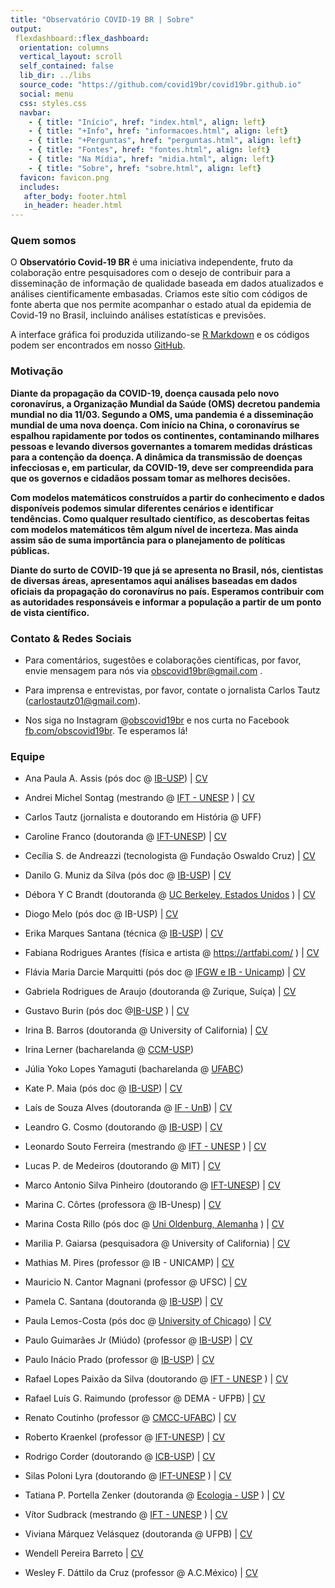 ```yaml
---
title: "Observatório COVID-19 BR | Sobre"
output: 
 flexdashboard::flex_dashboard:
  orientation: columns
  vertical_layout: scroll
  self_contained: false
  lib_dir: ../libs
  source_code: "https://github.com/covid19br/covid19br.github.io"
  social: menu
  css: styles.css
  navbar:
    - { title: "Início", href: "index.html", align: left}
    - { title: "+Info", href: "informacoes.html", align: left}
    - { title: "+Perguntas", href: "perguntas.html", align: left}
    - { title: "Fontes", href: "fontes.html", align: left}
    - { title: "Na Mídia", href: "midia.html", align: left}
    - { title: "Sobre", href: "sobre.html", align: left}
  favicon: favicon.png
  includes:
   after_body: footer.html
   in_header: header.html
---
```


### Quem somos

O **Observatório Covid-19 BR** é uma iniciativa independente, fruto da
colaboração entre pesquisadores com o desejo de contribuir para a
disseminação de informação de qualidade baseada em dados atualizados e
análises cientificamente embasadas. Criamos este sítio com códigos de
fonte aberta que nos permite acompanhar o estado atual da epidemia de
Covid-19 no Brasil, incluindo análises estatísticas e previsões.


A interface gráfica foi produzida utilizando-se [R
Markdown](https://rmarkdown.rstudio.com/) e os códigos podem ser
encontrados em nosso [GitHub](https://github.com/covid19br/covid19BR).


### Motivação

<b>Diante da propagação da COVID-19, doença causada pelo novo
coronavírus, a Organização Mundial da Saúde (OMS) decretou pandemia
mundial no dia 11/03. Segundo a OMS, uma pandemia é a disseminação
mundial de uma nova doença. Com início na China, o coronavírus se
espalhou rapidamente por todos os continentes, contaminando milhares
pessoas e levando diversos governantes a tomarem medidas drásticas
para a contenção da doença. A dinâmica da transmissão de doenças
infecciosas e, em particular, da COVID-19, deve ser compreendida para
que os governos e cidadãos possam tomar as melhores decisões. 

Com modelos matemáticos construídos a partir do conhecimento e dados
disponíveis podemos simular diferentes cenários e identificar
tendências. Como qualquer resultado científico, as descobertas feitas
com modelos matemáticos têm algum nível de incerteza. Mas ainda assim
são de suma importância para o planejamento de políticas
públicas. 

Diante do surto de COVID-19 que já se apresenta no Brasil,
nós, cientistas de diversas áreas, apresentamos aqui análises baseadas
em dados oficiais da propagação do coronavírus no país. Esperamos
contribuir com as autoridades responsáveis e informar a população a
partir de um ponto de vista científico.</b>

<p>

</p>

### Contato & Redes Sociais
 
* Para comentários, sugestões e colaborações científicas, por favor, envie mensagem para nós via obscovid19br@gmail.com .

* Para imprensa e entrevistas, por favor, contate o jornalista Carlos Tautz (carlostautz01@gmail.com). 

* Nos siga no Instagram @[obscovid19br](https://www.instagram.com/obscovid19br/) e nos curta no Facebook [fb.com/obscovid19br](https://www.facebook.com/obscovid19br). Te esperamos lá!


### Equipe

* Ana Paula A. Assis (pós doc @ [IB-USP](http://ecologia.ib.usp.br/)) | [CV](http://lattes.cnpq.br/1901397112835628)

* Andrei Michel Sontag (mestrando @ [IFT - UNESP](https://www.ift.unesp.br/) ) | [CV](http://lattes.cnpq.br/1738716619940707)

* Carlos Tautz (jornalista e doutorando em História @ UFF)

* Caroline Franco (doutoranda @ [IFT-UNESP](https://www.ift.unesp.br/)) | [CV](http://lattes.cnpq.br/1810788882318135)

* Cecília S. de Andreazzi (tecnologista @ Fundação Oswaldo Cruz) | [CV](http://lattes.cnpq.br/7344032911778389)

* Danilo G. Muniz da Silva (pós doc @ [IB-USP](http://ecologia.ib.usp.br/)) | [CV](http://lattes.cnpq.br/3922429014710806)

* Débora Y C Brandt (doutoranda @ [UC Berkeley, Estados Unidos](https://ib.berkeley.edu/) ) | [CV](http://lattes.cnpq.br/0111799832635782)

* Diogo Melo (pós doc @ IB-USP) | [CV](http://lattes.cnpq.br/7012154595546796)

* Erika Marques Santana (técnica @ [IB-USP](http://ecologia.ib.usp.br/)) | [CV](http://lattes.cnpq.br/4873694782558406)

* Fabiana Rodrigues Arantes (física e artista @ https://artfabi.com/ ) | [CV](http://lattes.cnpq.br/2495800931137053)

* Flávia Maria Darcie Marquitti (pós doc @ [IFGW e IB - Unicamp](https://www.ifi.unicamp.br/~flaviam/)) | [CV](http://lattes.cnpq.br/750889398476891)

* Gabriela Rodrigues de Araujo (doutoranda @ Zurique, Suíça) | [CV](http://lattes.cnpq.br/7844601776901468)

* Gustavo Burin (pós doc @[IB-USP](https://www.gburin.com) ) | [CV](http://lattes.cnpq.br/3740948585907265)

* Irina B. Barros (doutoranda @ University of California) | [CV](http://lattes.cnpq.br/3183781480200250)

* Irina Lerner (bacharelanda @ [CCM-USP](http://www.cecm.usp.br/index.html))

* Júlia Yoko Lopes Yamaguti (bacharelanda @ [UFABC](http://ufabc.edu.br))

* Kate P. Maia (pós doc @ [IB-USP](http://ecologia.ib.usp.br/)) | [CV](http://lattes.cnpq.br/2035115116584174)

* Laís de Souza Alves (doutoranda @ [IF - UnB](https://www.fis.unb.br/)) | [CV](http://lattes.cnpq.br/1251914870700498)

* Leandro G. Cosmo (doutorando @ [IB-USP](http://ecologia.ib.usp.br/)) | [CV](http://lattes.cnpq.br/8022223997680224)

* Leonardo Souto Ferreira (mestrando @ [IFT - UNESP](https://www.ift.unesp.br/) ) | [CV](http://lattes.cnpq.br/7427980482483909)

* Lucas P. de Medeiros (doutorando @ MIT) | [CV](http://lattes.cnpq.br/8194959344563273)

* Marco Antonio Silva Pinheiro (doutorando @ [IFT-UNESP](https://www.ift.unesp.br/)) | [CV](http://lattes.cnpq.br/3654522236249726)

* Marina C. Côrtes (professora @ IB-Unesp) | [CV](http://lattes.cnpq.br/6547567800497624)

* Marina Costa Rillo (pós doc @ [Uni Oldenburg, Alemanha](https://uol.de/en/icbm) ) | [CV](http://lattes.cnpq.br/9213292464230085)

* Marilia P. Gaiarsa (pesquisadora @ University of California) | [CV](http://lattes.cnpq.br/6763492504422527)

* Mathias M. Pires (professor @ IB - UNICAMP) | [CV](http://lattes.cnpq.br/1369273685630276)

* Mauricio N. Cantor Magnani (professor @ UFSC) | [CV](http://lattes.cnpq.br/1195966541381142)

* Pamela C. Santana (doutoranda @ [IB-USP](http://ecologia.ib.usp.br/)) | [CV](http://lattes.cnpq.br/2857205934833784)

* Paula Lemos-Costa (pós doc @ [University of Chicago](https://lemoscosta.weebly.com/)) | [CV](http://lattes.cnpq.br/2869271527300181)
	
* Paulo Guimarães Jr (Miúdo) (professor @ [IB-USP](http://guimaraeslab.weebly.com/)) | [CV](http://lattes.cnpq.br/9619030543047007)

* Paulo Inácio Prado (professor @ [IB-USP](http://ecologia.ib.usp.br/let/)) | [CV](http://lattes.cnpq.br/3884092565521453)

* Rafael Lopes Paixão da Silva (doutorando @ [IFT - UNESP](https://www.ift.unesp.br/) ) | [CV](http://lattes.cnpq.br/3085324638663546)

* Rafael Luís G. Raimundo (professor @ DEMA - UFPB) | [CV](http://lattes.cnpq.br/9236593676134620)

* Renato Coutinho  (professor @ [CMCC-UFABC](http://professor.ufabc.edu.br/~renato.coutinho/)) | [CV](http://lattes.cnpq.br/1301865568118160)

* Roberto Kraenkel (professor @ [IFT-UNESP](https://professores.ift.unesp.br/roberto.kraenkel/)) | [CV](http://lattes.cnpq.br/8497878967418484)

* Rodrigo Corder (doutorando @ [ICB-USP](http://ww3.icb.usp.br)) | [CV](http://lattes.cnpq.br/9741820804547685)

* Silas Poloni Lyra (doutorando @ [IFT-UNESP](https://www.ift.unesp.br/) ) | [CV](http://lattes.cnpq.br/3162809212291639)

* Tatiana P. Portella Zenker (doutoranda @ [Ecologia - USP](http://ecologia.ib.usp.br/) ) | [CV](http://lattes.cnpq.br/8988655613888832)

* Vítor Sudbrack (mestrando @ [IFT - UNESP](https://www.ift.unesp.br/) ) | [CV](http://lattes.cnpq.br/1687206263257247)

* Viviana Márquez Velásquez (doutoranda @ UFPB) | [CV](http://lattes.cnpq.br/8563030599753995)

* Wendell Pereira Barreto  | [CV](http://lattes.cnpq.br/0639412837460678)

* Wesley F. Dáttilo da Cruz (professor @ A.C.México) | [CV](http://lattes.cnpq.br/4069859384161064)
